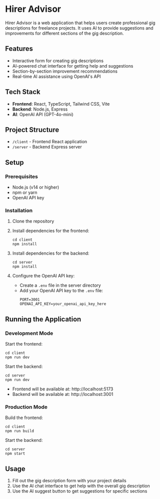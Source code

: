 # Hirer Advisor

Hirer Advisor is a web application that helps users create professional gig descriptions for freelance projects. It uses AI to provide suggestions and improvements for different sections of the gig description.

## Features

- Interactive form for creating gig descriptions
- AI-powered chat interface for getting help and suggestions
- Section-by-section improvement recommendations
- Real-time AI assistance using OpenAI's API

## Tech Stack

- **Frontend**: React, TypeScript, Tailwind CSS, Vite
- **Backend**: Node.js, Express
- **AI**: OpenAI API (GPT-4o-mini)

## Project Structure

- `/client` - Frontend React application
- `/server` - Backend Express server

## Setup

### Prerequisites

- Node.js (v14 or higher)
- npm or yarn
- OpenAI API key

### Installation

1. Clone the repository

2. Install dependencies for the frontend:
   ```
   cd client
   npm install
   ```

3. Install dependencies for the backend:
   ```
   cd server
   npm install
   ```

4. Configure the OpenAI API key:
   - Create a `.env` file in the server directory
   - Add your OpenAI API key to the `.env` file:
     ```
     PORT=3001
     OPENAI_API_KEY=your_openai_api_key_here
     ```

## Running the Application

### Development Mode

Start the frontend:
```
cd client
npm run dev
```

Start the backend:
```
cd server
npm run dev
```

- Frontend will be available at: http://localhost:5173
- Backend will be available at: http://localhost:3001

### Production Mode

Build the frontend:
```
cd client
npm run build
```

Start the backend:
```
cd server
npm start
```

## Usage

1. Fill out the gig description form with your project details
2. Use the AI chat interface to get help with the overall gig description
3. Use the AI suggest button to get suggestions for specific sections

